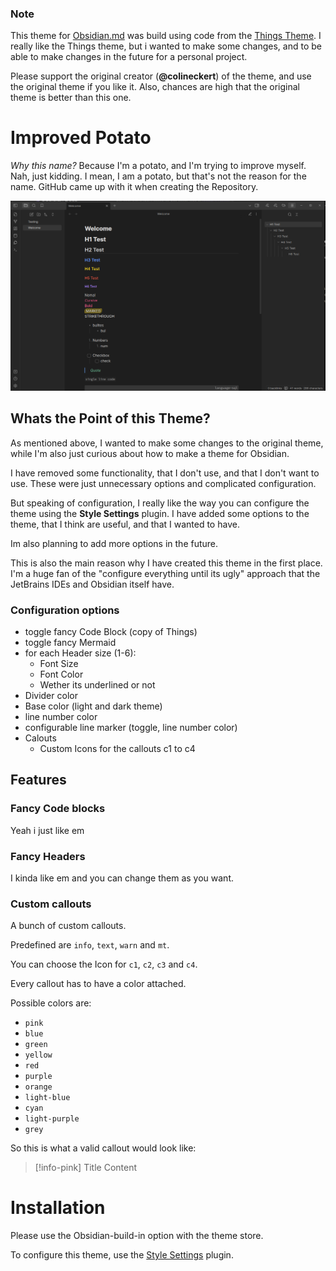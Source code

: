 ### Note

This theme for [Obsidian.md](https://obsidian.md/) was build using code from the [Things Theme](https://github.com/colineckert/obsidian-things/tree/main). 
I really like the Things theme, but i wanted to make some changes, and to be able to make changes in the future for a personal project.

Please support the original creator (**@colineckert**) of the theme, and use the original theme if you like it. Also, chances are high that the original theme is better than this one.

# Improved Potato

*Why this name?* Because I'm a potato, and I'm trying to improve myself.
Nah, just kidding. I mean, I am a potato, but that's not the reason for the name.
GitHub came up with it when creating the Repository.

![Alt text](images/image.png)

## Whats the Point of this Theme?

As mentioned above, I wanted to make some changes to the original theme, while I'm also just curious about how to make a theme for Obsidian.

I have removed some functionality, that I don't use, and that I don't want to use. These were just unnecessary options and complicated configuration.

But speaking of configuration, I really like the way you can configure the theme using the **Style Settings** plugin. I have added some options to the theme, that I think are useful, and that I wanted to have.

Im also planning to add more options in the future.

This is also the main reason why I have created this theme in the first place.
I'm a huge fan of the "configure everything until its ugly" approach that the JetBrains IDEs and Obsidian itself have.

### Configuration options

- toggle fancy Code Block (copy of Things)
- toggle fancy Mermaid
- for each Header size (1-6):
  - Font Size
  - Font Color
  - Wether its underlined or not
- Divider color
- Base color (light and dark theme)
- line number color
- configurable line marker (toggle, line number color)
- Calouts
  - Custom Icons for the callouts c1 to c4

## Features

### Fancy Code blocks

Yeah i just like em

### Fancy Headers

I kinda like em and you can change them as you want.

### Custom callouts

A bunch of custom callouts.

Predefined are `info`, `text`, `warn` and `mt`.

You can choose the Icon for `c1`, `c2`, `c3` and `c4`.

Every callout has to have a color attached.

Possible colors are:
- `pink`
- `blue`
- `green`
- `yellow`
- `red`
- `purple`
- `orange`
- `light-blue`
- `cyan`
- `light-purple`
- `grey`

So this is what a valid callout would look like:

> [!info-pink] Title
> Content


# Installation

Please use the Obsidian-build-in option with the theme store.

To configure this theme, use the [Style Settings](https://github.com/mgmeyers/obsidian-style-settings) plugin.
